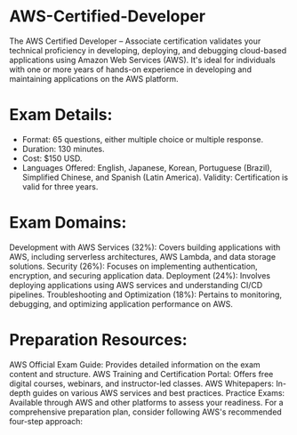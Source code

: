 # AWS-Certified-Developer
The AWS Certified Developer – Associate certification validates your technical proficiency in developing, deploying, and debugging cloud-based applications using Amazon Web Services (AWS). It's ideal for individuals with one or more years of hands-on experience in developing and maintaining applications on the AWS platform.

# Exam Details:

* Format: 65 questions, either multiple choice or multiple response.
* Duration: 130 minutes.
* Cost: $150 USD.
* Languages Offered: English, Japanese, Korean, Portuguese (Brazil), Simplified Chinese, and Spanish (Latin America).
Validity: Certification is valid for three years.

# Exam Domains:

Development with AWS Services (32%): Covers building applications with AWS, including serverless architectures, AWS Lambda, and data storage solutions.
Security (26%): Focuses on implementing authentication, encryption, and securing application data.
Deployment (24%): Involves deploying applications using AWS services and understanding CI/CD pipelines.
Troubleshooting and Optimization (18%): Pertains to monitoring, debugging, and optimizing application performance on AWS.


# Preparation Resources:


AWS Official Exam Guide: Provides detailed information on the exam content and structure.
AWS Training and Certification Portal: Offers free digital courses, webinars, and instructor-led classes.
AWS Whitepapers: In-depth guides on various AWS services and best practices.
Practice Exams: Available through AWS and other platforms to assess your readiness.
For a comprehensive preparation plan, consider following AWS's recommended four-step approach:


